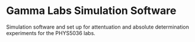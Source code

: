 # Gamma Labs Simulation Software
Simulation software and set up for attentuation and absolute determination experiments for the PHYS5036 labs.
